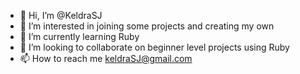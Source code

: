 - 👋 Hi, I’m @KeldraSJ
- 👀 I’m interested in joining some projects and creating my own
- 🌱 I’m currently learning Ruby
- 💞️ I’m looking to collaborate on beginner level projects using Ruby
- 📫 How to reach me keldraSJ@gmail.com


